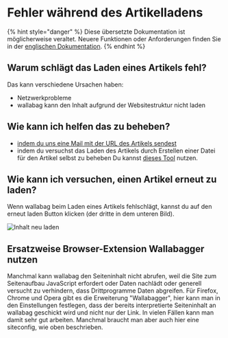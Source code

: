 # Fehler während des Artikelladens

{% hint style="danger" %}
Diese übersetzte Dokumentation ist möglicherweise veraltet. Neuere Funktionen oder Anforderungen finden Sie in der [englischen Dokumentation](https://doc.wallabag.org/en/).
{% endhint %}

## Warum schlägt das Laden eines Artikels fehl?

Das kann verschiedene Ursachen haben:

-   Netzwerkprobleme
-   wallabag kann den Inhalt aufgrund der Websitestruktur nicht laden

## Wie kann ich helfen das zu beheben?

-   [indem du uns eine Mail mit der URL des Artikels
    sendest](mailto:hello@wallabag.org)
-   indem du versuchst das Laden des Artikels durch Erstellen einer
    Datei für den Artikel selbst zu beheben Du kannst [dieses
    Tool](http://siteconfig.fivefilters.org/) nutzen.

## Wie kann ich versuchen, einen Artikel erneut zu laden?

Wenn wallabag beim Laden eines Artikels fehlschlägt, kannst du auf den
erneut laden Button klicken (der dritte in dem unteren Bild).

![Inhalt neu laden](../../img/user/refetch.png)

## Ersatzweise Browser-Extension Wallabagger nutzen

Manchmal kann wallabag den Seiteninhalt nicht abrufen, weil die Site zum Seitenaufbau JavaScript erfordert oder Daten nachlädt oder generell versucht zu verhindern, dass Drittprogramme Daten abgreifen. Für Firefox, Chrome und Opera gibt es die Erweiterung "Wallabagger", hier kann man in den Einstellungen festlegen, dass der bereits interpretierte Seiteninhalt an wallabag geschickt wird und nicht nur der Link. In vielen Fällen kann man damit sehr gut arbeiten. Manchmal braucht man aber auch hier eine siteconfig, wie oben beschrieben.
